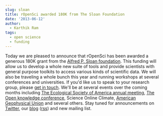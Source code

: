 ```yaml
---
slug: sloan
title: rOpenSci awarded 180K from The Sloan Foundation
date: '2013-06-12'
author:
  - Karthik Ram
tags:
  - open science
  - funding
---
```


Today we are pleased to announce that rOpenSci has been awarded a generous 180K grant from the [Alfred P. Sloan foundation](https://www.sloan.org/). This funding will allow us to develop a whole new suite of tools and provide scientists with general purpose toolkits to access various kinds of scientific data. We will also be traveling a whole bunch this year and running workshops at several conferences and universities. If you'd like us to speak to your research group, please [get in touch](/contact/). We'll be at several events over the coming months including [The Ecological Society of America annual meeting](https://www.nceas.ucsb.edu/news/nceas-leads-hands-primer-ecoinformatics-ecological-society-americas-2013-conference), [The Open knowledge conference](https://okcon.org/), Science Online Climate, [American Geophysical Union](https://www.agu.org/Plan-for-a-Meeting/AGUMeetings/) and several others. Stay tuned for announcements on <a href="https://twitter.com/ropensci">Twitter</a>, our [blog](/blog/) ([rss](/feed.xml)) and new mailing list.
